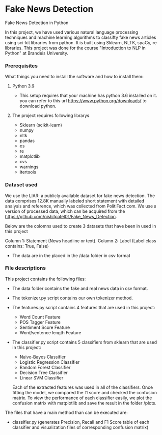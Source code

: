 # Fake News Detection

Fake News Detection in Python

In this project, we have used various natural language processing techniques and machine learning algorithms to classifty fake news articles using sci-kit libraries from python. It is built using Sklearn, NLTK, spaCy, re libraries. This project was done for the course "Introduction to NLP in Python" at Brandeis University.

### Prerequisites

What things you need to install the software and how to install them:

1. Python 3.6 
   - This setup requires that your machine has python 3.6 installed on it. you can refer to this url https://www.python.org/downloads/ to download python.

2. The project requires following librarys
   - Sklearn (scikit-learn)
   - numpy
   - nltk
   - pandas
   - os
   - re
   - matplotlib
   - cvs
   - warnings
   - itertools
   
### Dataset used

We use the LIAR: a publicly available dataset for fake news detection. The data comprises 12.8K manually labeled short statement with detailed analysis and reference, which was collected from PolitiFact.com. We use a version of processed data, which can be acquired from the https://github.com/nishitpatel01/Fake_News_Detection.

Below are the colomns used to create 3 datasets that have been in used in this project

Column 1: Statement (News headline or text).
Column 2: Label (Label class contains: True, False)

   - The data are in the placed in the /data folder in csv format

### File descriptions

This project contains the following files:

- The data folder contains the fake and real news data in csv format.
- The tokenizer.py script contains our own tokenizer method.
- The features.py script contains 4 features that are used in this project:
   - Word Count Feature
   - POS Tagger Feature
   - Sentiment Score Feature
   - Word/sentence length Feature
- The classifier.py script contains 5 classifiers from sklearn that are used in this project:
   - Naive-Bayes Classifier
   - Logistic Regression Classifier
   - Random Forest Classifier
   - Decision Tree Classifier
   - Linear SVM Classifier
   
   Each of the extracted features was used in all of the classifiers. Once fitting the model, we compared the f1 score and checked the confusion matrix. To view the performance of each classifier easily, we plot the confusion matrix with matplotlib and save the result in the folder /plots.

The files that have a main method than can be executed are:

- classifier.py (generates Precision, Recall and F1 Score table of each classifier and visualization files of corresponding confusion matrix)
 
